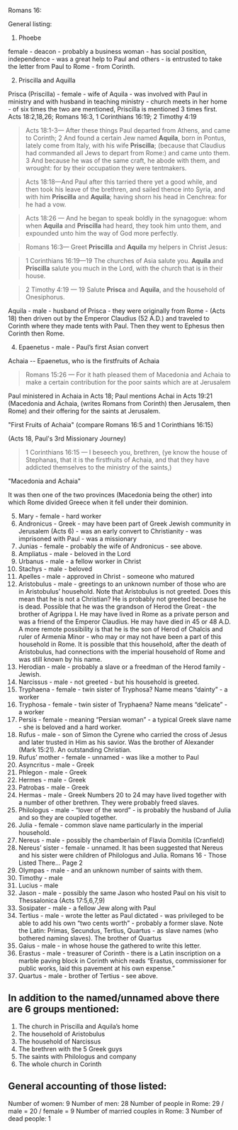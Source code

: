 Romans 16: 

General listing:

1. Phoebe 

female - deacon - probably a business woman - has social position, independence - was a
great help to Paul and others - is entrusted to take the letter from Paul to Rome - from Corinth.

2. Priscilla and Aquilla

Prisca (Priscilla) - female - wife of Aquila - was involved with Paul in ministry and with husband in
teaching ministry - church meets in her home - of six times the two are mentioned, Priscilla is
mentioned 3 times first. Acts 18:2,18,26; Romans 16:3, 1 Corinthians 16:19; 2 Timothy 4:19

> Acts 18:1-3&mdash; After these things Paul departed from Athens, and came to Corinth; 2 And found a certain Jew named **Aquila**, born in Pontus, lately come from Italy, with his wife **Priscilla**; (because that Claudius had commanded all Jews to depart from Rome:) and came unto them. 3 And because he was of the same craft, he abode with them, and wrought: for by their occupation they were tentmakers. 

> Acts 18:18&mdash;And Paul after this tarried there yet a good while, and then took his leave of the brethren, and sailed thence into Syria, and with him **Priscilla** and **Aquila**; having shorn his head in Cenchrea: for he had a vow. 

> Acts 18:26 &mdash; And he began to speak boldly in the synagogue: whom when **Aquila** and **Priscilla** had heard, they took him unto them, and expounded unto him the way of God more perfectly. 

> Romans 16:3&mdash; Greet **Priscilla** and **Aquila** my helpers in Christ Jesus: 

> 1 Corinthians 16:19&mdash;19 The churches of Asia salute you. **Aquila** and **Priscilla** salute you much in the Lord, with the church that is in their house. 

> 2 Timothy 4:19 &mdash; 19 Salute **Prisca** and **Aquila**, and the household of Onesiphorus.

Aquila - male - husband of Prisca - they were originally from Rome - (Acts 18) then driven out by
the Emperor Claudius (52 A.D.) and traveled to Corinth where they made tents with Paul. Then
they went to Ephesus then Corinth then Rome.

4. Epaenetus - male - Paul’s first Asian convert

Achaia -- Epaenetus, who is the firstfruits of Achaia 

> Romans 15:26 &mdash; For it hath pleased them of Macedonia and Achaia to make a certain contribution for the poor saints which are at Jerusalem

Paul ministered in Achaia in Acts 18; Paul mentions Achai in Acts 19:21 (Macedonia and Achaia, (writes Romans from Corinth) then Jerusalem, then Rome) and their offering for the saints at Jerusalem.

"First Fruits of Achaia" (compare Romans 16:5 and 1 Corinthians 16:15)

(Acts 18, Paul's 3rd Missionary Journey) 

> 1 Corinthians 16:15 &mdash; I beseech you, brethren, (ye know the house of Stephanas, that it is the firstfruits of Achaia, and that they have addicted themselves to the ministry of the saints,)

"Macedonia and Achaia"

It was then one of the two provinces (Macedonia being the other) into which Rome divided Greece when it fell under their dominion.

5. Mary - female - hard worker
6. Andronicus - Greek - may have been part of Greek Jewish community in Jerusalem (Acts 6) - was
an early convert to Christianity - was imprisoned with Paul - was a missionary
7. Junias - female - probably the wife of Andronicus - see above.
8. Ampliatus - male - beloved in the Lord
9. Urbanus - male - a fellow worker in Christ
10. Stachys - male - beloved
11. Apelles - male - approved in Christ - someone who matured
12. Aristobulus - male - greetings to an unknown number of those who are in Aristobulus’ household.
Note that Aristobulus is not greeted. Does this mean that he is not a Christian? He is probably not
greeted because he is dead. Possible that he was the grandson of Herod the Great - the brother of
Agrippa I. He may have lived in Rome as a private person and was a friend of the Emperor
Claudius. He may have died in 45 or 48 A.D. A more remote possibility is that he is the son of
Herod of Chalcis and ruler of Armenia Minor - who may or may not have been a part of this
household in Rome. It is possible that this household, after the death of Aristobulus, had
connections with the imperial household of Rome and was still known by his name.
13. Herodian - male - probably a slave or a freedman of the Herod family - Jewish.
14. Narcissus - male - not greeted - but his household is greeted.
15. Tryphaena - female - twin sister of Tryphosa? Name means “dainty” - a worker
16. Tryphosa - female - twin sister of Tryphaena? Name means “delicate” - a worker
17. Persis - female - meaning “Persian woman” - a typical Greek slave name - she is beloved and a
hard worker.
18. Rufus - male - son of Simon the Cyrene who carried the cross of Jesus and later trusted in Him as
his savior. Was the brother of Alexander (Mark 15:21). An outstanding Christian.
19. Rufus’ mother - female - unnamed - was like a mother to Paul
20. Asyncritus - male - Greek
21. Phlegon - male - Greek
22. Hermes - male - Greek
23. Patrobas - male - Greek
24. Hermas - male - Greek Numbers 20 to 24 may have lived together with a number of other brethren.
They were probably freed slaves.
25. Philologus - male - “lover of the word” - is probably the husband of Julia and so they are coupled
together.
26. Julia - female - common slave name particularly in the imperial household.
27. Nereus - male - possibly the chamberlain of Flavia Domitila (Cranfield)
28. Nereus’ sister - female - unnamed. It has been suggested that Nereus and his sister were children of
Philologus and Julia.
Romans 16 - Those Listed There… Page 2
29. Olympas - male - and an unknown number of saints with them.
30. Timothy - male
31. Lucius - male
32. Jason - male - possibly the same Jason who hosted Paul on his visit to Thessalonica (Acts
17:5,6,7,9)
33. Sosipater - male - a fellow Jew along with Paul
34. Tertius - male - wrote the letter as Paul dictated - was privileged to be able to add his own “two
cents worth” - probably a former slave. Note the Latin: Primas, Secundus, Tertius, Quartus - as
slave names (who bothered naming slaves). The brother of Quartus
35. Gaius - male - in whose house the gathered to write this letter.
36. Erastus - male - treasurer of Corinth - there is a Latin inscription on a marble paving block in
Corinth which reads “Erastus, commissioner for public works, laid this pavement at his own
expense.”
37. Quartus - male - brother of Tertius - see above.

## In addition to the named/unnamed above there are 6 groups mentioned:

1. The church in Priscilla and Aquila’s home
2. The household of Aristobulus
3. The household of Narcissus
4. The brethren with the 5 Greek guys
5. The saints with Philologus and company
6. The whole church in Corinth

## General accounting of those listed:

Number of women: 9
Number of men: 28
Number of people in Rome: 29 / male = 20 / female = 9
Number of married couples in Rome: 3
Number of dead people: 1
